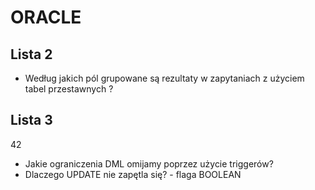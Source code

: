 # ORACLE

## Lista 2
- Według jakich pól grupowane są rezultaty w zapytaniach z użyciem tabel przestawnych ? 

## Lista 3

42
- Jakie ograniczenia DML omijamy poprzez użycie triggerów?
- Dlaczego UPDATE nie zapętla się? - flaga BOOLEAN
